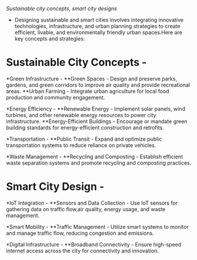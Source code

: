 *Sustainable city concepts, smart city designs*
- Designing sustainable and smart cities involves integrating innovative technologies, infrastructure, and urban planning strategies to create efficient, livable, and environmentally friendly urban spaces.Here are key concepts and strategies:
# Sustainable City Concepts -
*Green Infrastructure - 
**Green Spaces - Design and preserve parks, gardens, and green corridors to improve air quality and provide recreational areas.
**Urban Farming - Integrate urban agriculture for local food production and community engagement.

*Energy Efficiency - 
**Renewable Energy - Implement solar panels, wind turbines, and other renewable energy resources to power city infrastructure.
**Energy-Efficient Buildings - Encourage or mandate green building standards for energy-efficient construction and retrofits.

*Transportation -
**Public Transit - Expand and optimize public transportation systems to reduce reliance on private vehicles.

*Waste Management - 
**Recycling and Composting - Establish efficient waste separation systems and promote recycling and composting practices.

# Smart City Design -
*IoT Integration -
**Sensors and Data Collection - Use IoT sensors for gathering data on traffic flow,air quality, energy usage, and waste management.

*Smart Mobility -
**Traffic Management - Utilize smart systems to monitor and manage traffic flow, reducing congestion and emissions.

*Digital Infrastructure -
**Broadband Connectivity - Ensure high-speed internet access across the city for connectivity and innovation.

